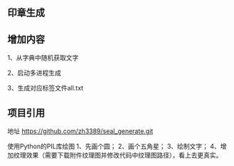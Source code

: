 ## 印章生成

## 增加内容

1、从字典中随机获取文字

2、启动多进程生成

3、生成对应标签文件all.txt



## 项目引用

地址 https://github.com/zh3389/seal_generate.git

使用Python的PIL库绘图
1、先画个圆；
2、画个五角星；
3、绘制文字；
4、增加纹理效果（需要下载附件纹理图并修改代码中纹理图路径），看上去更真实。
